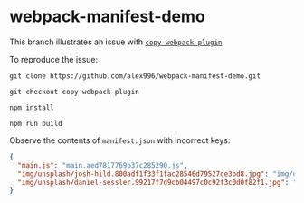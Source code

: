 # webpack-manifest-demo

This branch illustrates an issue with [`copy-webpack-plugin`](https://github.com/webpack-contrib/copy-webpack-plugin)

To reproduce the issue:

```
git clone https://github.com/alex996/webpack-manifest-demo.git

git checkout copy-webpack-plugin

npm install

npm run build
```

Observe the contents of `manifest.json` with incorrect keys:

```json
{
  "main.js": "main.aed7817769b37c285290.js",
  "img/unsplash/josh-hild.800adf1f33f1fac28546d79527ce3bd8.jpg": "img/unsplash/josh-hild.800adf1f33f1fac28546d79527ce3bd8.jpg",
  "img/unsplash/daniel-sessler.99217f7d9cb04497c0c92f3c0d0f82f1.jpg": "img/unsplash/daniel-sessler.99217f7d9cb04497c0c92f3c0d0f82f1.jpg"
}
```
